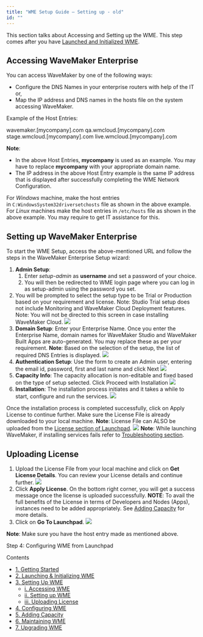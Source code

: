 ```yaml
---
title: "WME Setup Guide – Setting up - old"
id: ""
---
```


This section talks about Accessing and Setting up the WME. This step comes after you have [Launched and Initialized WME](/learn/installation/wme-setup-guide-launch-initialize/).

## Accessing WaveMaker Enterprise

You can access WaveMaker by one of the following ways:

- Configure the DNS Names in your enterprise routers with help of the IT or,
- Map the IP address and DNS names in the hosts file on the system accessing WaveMaker.

Example of the Host Entries:

<ip address>  wavemaker.\[mycompany\].com 
  qa.wmcloud.\[mycompany\].com
  stage.wmcloud.\[mycompany\].com
  live.wmcloud.\[mycompany\].com

**Note**:

- In the above Host Entries, **mycompany** is used as an example. You may have to replace **mycompany** with your appropriate domain name.
- The IP address in the above Host Entry example is the same IP address that is displayed after successfully completing the WME Network Configuration.

For _Windows_ machine, make the host entries in `C:WindowsSystem32driversetchosts` file as shown in the above example. For _Linux_ machines make the host entries in `/etc/hosts` file as shown in the above example. You may require to get IT assistance for this.

## Setting up WaveMaker Enterprise

To start the WME Setup, access the above-mentioned URL and follow the steps in the WaveMaker Enterprise Setup wizard:

1. **Admin Setup**:
    1. Enter _setup-admin_ as **username** and set a password of your choice.
    2. You will then be redirected to WME login page where you can log in as setup-admin using the password you set.
2. You will be prompted to select the setup type to be Trial or Production based on your requirement and license. Note: Studio Trial setup does not include Monitoring and WaveMaker Cloud Deployment features. Note: You will not be directed to this screen in case installing WaveMaker Cloud. [![](../assets/WME_setup0.png)](../assets/WME_setup0.png)
3. **Domain Setup**: Enter your Enterprise Name. Once you enter the Enterprise Name, domain names for WaveMaker Studio and WaveMaker Built Apps are auto-generated. You may replace these as per your requirement. **Note**: Based on the selection of the setup, the list of required DNS Entries is displayed. [![](../assets/WME_setup1.png)](../assets/WME_setup1.png)
4. **Authentication Setup**: Use the form to create an Admin user, entering the email id, password, first and last name and click Next [![](../assets/WME_setup2.png)](../assets/WME_setup2.png)
5. **Capacity Info**: The capacity allocation is non-editable and fixed based on the type of setup selected. Click Proceed with Installation [![](../assets/WME_setup3.png)](../assets/WME_setup3.png)
6. **Installation**: The installation process initiates and it takes a while to start, configure and run the services. [![](../assets/WME_setup4.png)](../assets/WME_setup4.png)

Once the installation process is completed successfully, click on Apply License to continue further. Make sure the License File is already downloaded to your local machine. **Note**: License File can ALSO be uploaded from the [License section of Launchpad](/learn/installation/wme-setup-guide-configuration/#uploading-license). [![](../assets/WME_setup5.png)](../assets/WME_setup5.png) **Note**: While launching WaveMaker, if installing services fails refer to [Troubleshooting section](/learn/installation/wme-setup-guide-maintenance/#troubleshooting).

## Uploading License

1. Upload the License File from your local machine and click on **Get License Details**. You can review your License details and continue further. [![](../assets/WME_license3.png)](../assets/WME_license3.png)
2. Click **Apply License**. On the bottom right corner, you will get a success message once the license is uploaded successfully. **NOTE**: To avail the full benefits of the License in terms of Developers and Nodes (Apps), instances need to be added appropriately. See [Adding Capacity](/learn/installation/wme-setup-guide-adding-capacity/) for more details.
3. Click on **Go To Launchpad**. [![](../assets/WME_license2.png)](../assets/WME_license2.png)

**Note**: Make sure you have the host entry made as mentioned above.

Step 4: Configuring WME from Launchpad

Contents

- [1\. Getting Started](/learn/installation/wavemaker-enterprise-setup-guide/)
- [2\. Launching & Initializing WME](/learn/installation/wme-setup-guide-launch-initialize/)
- [3\. Setting Up WME](#)
    - [i. Accessing WME](#accessing-wme)
    - [ii. Setting up WME](#setting-up-wme)
    - [iii. Uploading License](#uploading-license)
- [4\. Configuring WME](/learn/installation/wme-setup-guide-configuration/)
- [5\. Adding Capacity](/learn/installation/wme-setup-guide-adding-capacity/)
- [6\. Maintaining WME](/learn/installation/wme-setup-guide-maintenance/)
- [7\. Upgrading WME](/learn/installation/wme-setup-guide-upgrading/)
